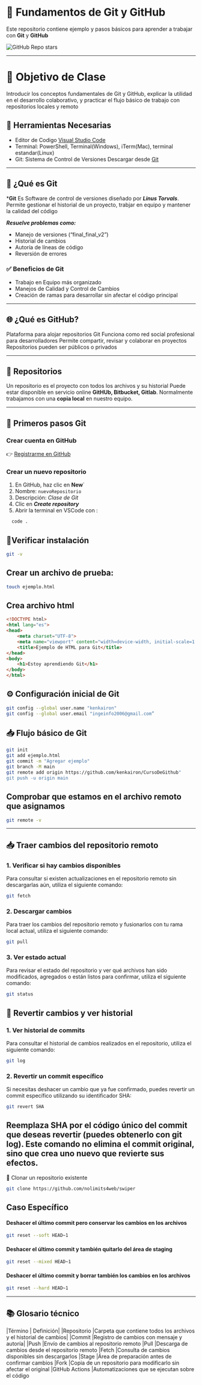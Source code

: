 # 🧠 Fundamentos de Git y GitHub

Este repositorio contiene ejemplo y pasos básicos para aprender a trabajar con **Git** y **GitHub**

![GitHub Repo stars](https://img.shields.io/github/stars/kenkairon/CursoDeGithub)

---

# 🎯 Objetivo de Clase 
Introducir los conceptos fundamentales de Git y GitHub, explicar la utilidad en el desarrollo 
colaborativo, y practicar el flujo básico de trabajo  con repositorios locales y remoto

## 📌 Herramientas Necesarias

- Editor de Codigo [Visual Studio Code](https://code.visualstudio.com/) 
- Terminal: PowerShell, Terminal(Windows), iTerm(Mac), terminal estandar(Linux)
- Git: Sistema de Control de Versiones Descargar desde [Git](https://git-scm.com/) 

---

## 🐙 ¿Qué es Git

***Git** Es Software de control de versiones diseñado por ***Linus Torvals***.
Permite gestionar el historial de un proyecto, trabjar en equipo y mantener la calidad del código

***Resuelve problemas como:***
- Manejo de versiones (“final_final_v2”)
- Historial de cambios
- Autoría de líneas de código
- Reversión de errores

### ✅ Beneficios de Git
- Trabajo en Equipo más organizado
- Manejos de Calidad  y Control de Cambios
- Creación de ramas para desarrollar sin afectar el código principal

---

## 🌐 ¿Qué es GitHub?
Plataforma para alojar repositorios Git
Funciona como red social profesional para desarrolladores
Permite compartir, revisar y colaborar en proyectos
Repositorios pueden ser públicos o privados

---
##  📂 Repositorios
Un repositorio es el proyecto con todos los archivos y su historial
Puede estar disponible en servicio online **GitHUb, Bitbucket, Gitlab**.
Normalmente trabajamos con una **copia local** en nuestro equipo.

---

## 🚀 Primeros pasos Git 

### Crear cuenta en GitHub 
👉 [Registrarme en GitHub](https://github.com/)


### Crear un nuevo repositorio
1. En GitHub, haz clic en **New**`
2. Nombre: `nuevoRepositorio`
3. Descripción: *Clase de Git*
4. Clic en ***Create repository***
5. Abrir la terminal en VSCode con :
  ```sh
    code .
  ```


##  🔧Verificar instalación

```sh
git -v 
```

## Crear un archivo de prueba:

```sh
touch ejemplo.html
```

## Crea archivo html
```html
<!DOCTYPE html>
<html lang="es">
<head>
    <meta charset="UTF-8">
    <meta name="viewport" content="width=device-width, initial-scale=1.0">
    <title>Ejemplo de HTML para Git</title>
</head>
<body>
    <h1>Estoy aprendiendo Git</h1>
</body>
</html>
```

## ⚙️ Configuración inicial de Git
```sh
git config --global user.name "kenkairon"
git config --global user.email "ingeinfo2006@gmail.com”
```

## 📥 Flujo básico de Git
```sh
git init 
git add ejemplo.html
git commit -m "Agregar ejemplo"
git branch -M main
git remote add origin https://github.com/kenkairon/CursoDeGithub"
git push -u origin main
```
## Comprobar que estamos en el archivo remoto que asignamos

```sh
git remote -v
```
---
## 📥 Traer cambios del repositorio remoto
### 1. Verificar si hay cambios disponibles
Para consultar si existen actualizaciones en el repositorio remoto sin descargarlas aún, utiliza el siguiente comando:
```sh
git fetch
```
### 2. Descargar cambios
Para traer los cambios del repositorio remoto y fusionarlos con tu rama local actual, utiliza el siguiente comando:
```sh
git pull
```
### 3. Ver estado actual
Para revisar el estado del repositorio y ver qué archivos han sido modificados, agregados o están listos para confirmar, utiliza el siguiente comando:
```sh
git status
```
## 🧪 Revertir cambios y ver historial
### 1. Ver historial de commits
Para consultar el historial de cambios realizados en el repositorio, utiliza el siguiente comando:
```sh
git log
```
### 2. Revertir un commit específico
Si necesitas deshacer un cambio que ya fue confirmado, puedes revertir un commit específico utilizando su identificador SHA:
```sh
git revert SHA
````
Reemplaza SHA por el código único del commit que deseas revertir (puedes obtenerlo con git log).
Este comando no elimina el commit original, sino que crea uno nuevo que revierte sus efectos.
---

🔄 Clonar un repositorio existente

```sh
git clone https://github.com/nolimits4web/swiper
```

## Caso Específico

#### Deshacer el último commit pero conservar los cambios en los archivos
```sh
git reset --soft HEAD~1
```
#### Deshacer el último commit y también quitarlo del área de staging
```sh
git reset --mixed HEAD~1
```
#### Deshacer el último commit y borrar también los cambios en los archivos
```sh
git reset --hard HEAD~1
```
---
## 📚 Glosario técnico
|Término |	Definición|
|Repositorio	|Carpeta que contiene todos los archivos y el historial de cambios|
|Commit	|Registro de cambios con mensaje y autoría|
|Push	|Envío de cambios al repositorio remoto
|Pull	|Descarga de cambios desde el repositorio remoto
|Fetch	|Consulta de cambios disponibles sin descargarlos
|Stage	|Área de preparación antes de confirmar cambios
|Fork	|Copia de un repositorio para modificarlo sin afectar el original
|GitHub Actions	|Automatizaciones que se ejecutan sobre el código
